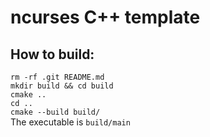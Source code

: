# ncurses C++ template
## How to build:
`rm -rf .git README.md`<br/>
`mkdir build && cd build`<br/>
`cmake ..`<br/>
`cd ..`<br/>
`cmake --build build/`<br/>
The executable is `build/main`
